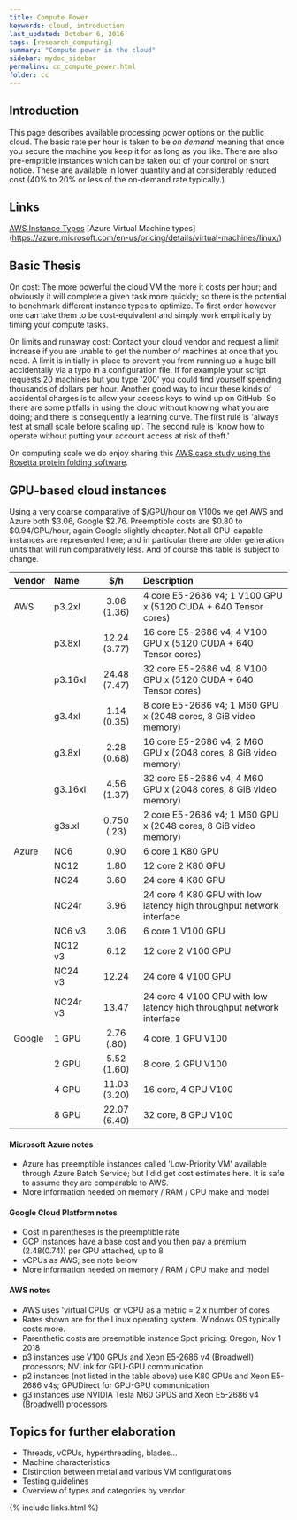 ```yaml
---
title: Compute Power
keywords: cloud, introduction
last_updated: October 6, 2016
tags: [research_computing]
summary: "Compute power in the cloud"
sidebar: mydoc_sidebar
permalink: cc_compute_power.html
folder: cc
---
```


## Introduction

This page describes available processing power options on the public cloud. The basic rate per hour is
taken to be *on demand* meaning that once you secure the machine you keep it for as long as you like. 
There are also pre-emptible instances which can be taken out of your control on short notice. These are
available in lower quantity and at considerably reduced cost (40% to 20% or less of the on-demand rate typically.)


## Links

[AWS Instance Types](https://aws.amazon.com/ec2/instance-types/)
[Azure Virtual Machine types] (https://azure.microsoft.com/en-us/pricing/details/virtual-machines/linux/)


## Basic Thesis


On cost: The more powerful the cloud VM the more it costs per hour; and obviously it will complete a given task 
more quickly; so there is the potential to benchmark different instance types to optimize.  To first order 
however one can take them to be cost-equivalent and simply work empirically by timing your compute tasks. 


On limits and runaway cost: Contact your cloud vendor and request a limit increase if you are unable to
get the number of machines at once that you need. A limit is initially in place
to prevent you from running up a huge bill accidentally via a typo in a configuration file. If for example
your script requests 20 machines but you type '200' you could find yourself spending thousands of dollars
per hour. Another good way to incur these kinds of accidental charges is to allow your access keys to 
wind up on GitHub. So there are some pitfalls in using the cloud without knowing what you are doing; 
and there is consequently a learning curve.  The first rule is 'always test at small scale before scaling
up'. The second rule is 'know how to operate without putting your account access at risk of theft.'


On computing scale we do enjoy sharing this [AWS case study using the Rosetta protein folding software](acs_rosetta.html).

 
## GPU-based cloud instances

Using a very coarse comparative of $/GPU/hour on V100s we get AWS and Azure both $3.06, Google $2.76. 
Preemptible costs are $0.80 to $0.94/GPU/hour, again Google slightly cheapter. Not all GPU-capable instances 
are represented here; and in particular there are older generation units that will run comparatively less. 
And of course this table is subject to change. 


| Vendor        | Name           | $/h  |   Description    |
| ----- |:---------|:------------:|:-------------------------------------------------------|
| AWS    | p3.2xl   | 3.06 (1.36) | 4 core E5-2686 v4; 1 V100 GPU x (5120 CUDA + 640 Tensor cores) |
|        | p3.8xl   |12.24 (3.77) | 16 core E5-2686 v4; 4 V100 GPU x (5120 CUDA + 640 Tensor cores) |
|        | p3.16xl  |24.48 (7.47) | 32 core E5-2686 v4; 8 V100 GPU x (5120 CUDA + 640 Tensor cores) |
|        | g3.4xl   | 1.14 (0.35) | 8 core E5-2686 v4; 1 M60 GPU x (2048 cores, 8 GiB video memory) |
|        | g3.8xl   | 2.28 (0.68) | 16 core E5-2686 v4; 2 M60 GPU x (2048 cores, 8 GiB video memory) |
|        | g3.16xl  | 4.56 (1.37) | 32 core E5-2686 v4; 4 M60 GPU x (2048 cores, 8 GiB video memory) |
|        | g3s.xl   | 0.750 (.23) |  2 core E5-2686 v4; 1 M60 GPU x (2048 cores, 8 GiB video memory) |
| Azure  | NC6      | 0.90 | 6 core 1 K80 GPU |
|        | NC12     | 1.80 | 12 core 2 K80 GPU |
|        | NC24     | 3.60 | 24 core 4 K80 GPU |
|        | NC24r    | 3.96 | 24 core 4 K80 GPU with low latency high throughput network interface |
|        | NC6 v3   | 3.06 | 6 core 1 V100 GPU |
|        | NC12 v3  | 6.12 | 12 core 2 V100 GPU |
|        | NC24 v3  |12.24 | 24 core 4 V100 GPU |
|        | NC24r v3 |13.47 | 24 core 4 V100 GPU with low latency high throughput network interface |
| Google | 1 GPU    |2.76 (.80)| 4 core, 1 GPU V100 | 
|        | 2 GPU    |5.52 (1.60)| 8 core, 2 GPU V100 | 
|        | 4 GPU    |11.03 (3.20)| 16 core, 4 GPU V100 | 
|        | 8 GPU    |22.07 (6.40)| 32 core, 8 GPU V100 | 


#### Microsoft Azure notes


- Azure has preemptible instances called 'Low-Priority VM' available through Azure 
Batch Service; but I did get cost estimates here. It is safe to assume they are comparable to AWS. 
- More information needed on memory / RAM / CPU make and model


#### Google Cloud Platform notes


- Cost in parentheses is the preemptible rate
- GCP instances have a base cost and you then pay a premium ($2.48 ($0.74)) per GPU attached, up to 8
- vCPUs as AWS; see note below
- More information needed on memory / RAM / CPU make and model


#### AWS notes


- AWS uses 'virtual CPUs' or vCPU as a metric = 2 x number of cores
- Rates shown are for the Linux operating system. Windows OS typically costs more.
- Parenthetic costs are preemptible instance Spot pricing: Oregon, Nov 1 2018
- p3 instances use V100 GPUs and Xeon E5-2686 v4 (Broadwell) processors; NVLink for GPU-GPU communication
- p2 instances (not listed in the table above) use K80 GPUs and Xeon E5-2686 v4s; GPUDirect for GPU-GPU communication
- g3 instances use NVIDIA Tesla M60 GPUS and Xeon E5-2686 v4 (Broadwell) processors


## Topics for further elaboration


- Threads, vCPUs, hyperthreading, blades...
- Machine characteristics 
- Distinction between metal and various VM configurations
- Testing guidelines
- Overview of types and categories by vendor


{% include links.html %}
